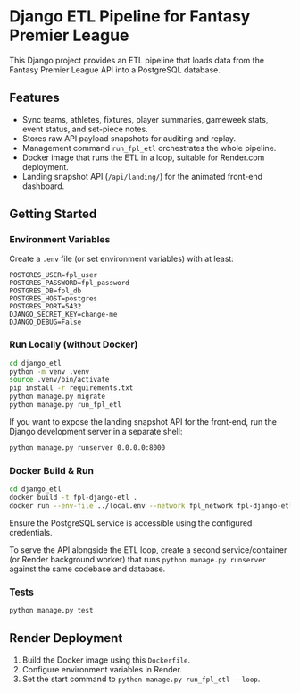 # Django ETL Pipeline for Fantasy Premier League

This Django project provides an ETL pipeline that loads data from the Fantasy Premier League API into a PostgreSQL database.

## Features

- Sync teams, athletes, fixtures, player summaries, gameweek stats, event status, and set-piece notes.
- Stores raw API payload snapshots for auditing and replay.
- Management command `run_fpl_etl` orchestrates the whole pipeline.
- Docker image that runs the ETL in a loop, suitable for Render.com deployment.
- Landing snapshot API (`/api/landing/`) for the animated front-end dashboard.

## Getting Started

### Environment Variables

Create a `.env` file (or set environment variables) with at least:

```
POSTGRES_USER=fpl_user
POSTGRES_PASSWORD=fpl_password
POSTGRES_DB=fpl_db
POSTGRES_HOST=postgres
POSTGRES_PORT=5432
DJANGO_SECRET_KEY=change-me
DJANGO_DEBUG=False
```

### Run Locally (without Docker)

```bash
cd django_etl
python -m venv .venv
source .venv/bin/activate
pip install -r requirements.txt
python manage.py migrate
python manage.py run_fpl_etl
```

If you want to expose the landing snapshot API for the front-end, run the Django development server in a separate shell:

```bash
python manage.py runserver 0.0.0.0:8000
```

### Docker Build & Run

```bash
cd django_etl
docker build -t fpl-django-etl .
docker run --env-file ../local.env --network fpl_network fpl-django-etl
```

Ensure the PostgreSQL service is accessible using the configured credentials.

To serve the API alongside the ETL loop, create a second service/container (or Render background worker) that runs `python manage.py runserver` against the same codebase and database.

### Tests

```bash
python manage.py test
```

## Render Deployment

1. Build the Docker image using this `Dockerfile`.
2. Configure environment variables in Render.
3. Set the start command to `python manage.py run_fpl_etl --loop`.
